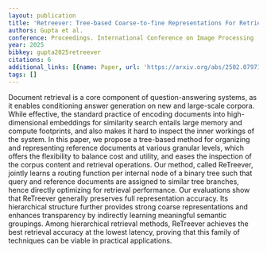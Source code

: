 ```yaml
---
layout: publication
title: 'Retreever: Tree-based Coarse-to-fine Representations For Retrieval'
authors: Gupta et al.
conference: Proceedings. International Conference on Image Processing
year: 2025
bibkey: gupta2025retreever
citations: 6
additional_links: [{name: Paper, url: 'https://arxiv.org/abs/2502.07971'}]
tags: []
---
```

Document retrieval is a core component of question-answering systems, as it
enables conditioning answer generation on new and large-scale corpora. While
effective, the standard practice of encoding documents into high-dimensional
embeddings for similarity search entails large memory and compute footprints,
and also makes it hard to inspect the inner workings of the system. In this
paper, we propose a tree-based method for organizing and representing reference
documents at various granular levels, which offers the flexibility to balance
cost and utility, and eases the inspection of the corpus content and retrieval
operations. Our method, called ReTreever, jointly learns a routing function per
internal node of a binary tree such that query and reference documents are
assigned to similar tree branches, hence directly optimizing for retrieval
performance. Our evaluations show that ReTreever generally preserves full
representation accuracy. Its hierarchical structure further provides strong
coarse representations and enhances transparency by indirectly learning
meaningful semantic groupings. Among hierarchical retrieval methods, ReTreever
achieves the best retrieval accuracy at the lowest latency, proving that this
family of techniques can be viable in practical applications.